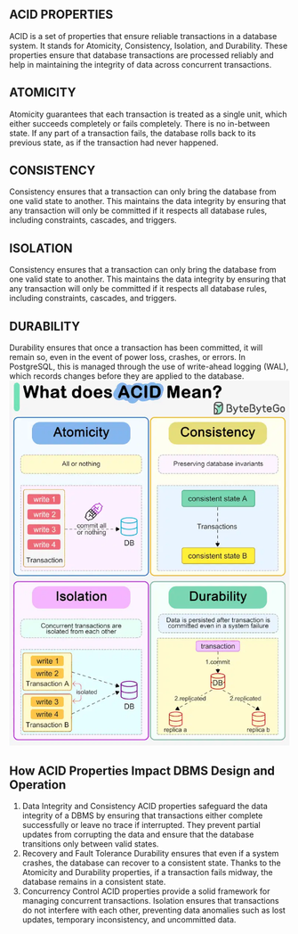 ## ACID PROPERTIES
ACID is a set of properties that ensure reliable transactions in a database system. It stands for Atomicity, Consistency, Isolation, and Durability. These properties ensure that database transactions are processed reliably and help in maintaining the integrity of data across concurrent transactions.

## ATOMICITY
Atomicity guarantees that each transaction is treated as a single unit, which either succeeds completely or fails completely. There is no in-between state. If any part of a transaction fails, the database rolls back to its previous state, as if the transaction had never happened.

## CONSISTENCY
Consistency ensures that a transaction can only bring the database from one valid state to another. This maintains the data integrity by ensuring that any transaction will only be committed if it respects all database rules, including constraints, cascades, and triggers.

## ISOLATION
Consistency ensures that a transaction can only bring the database from one valid state to another. This maintains the data integrity by ensuring that any transaction will only be committed if it respects all database rules, including constraints, cascades, and triggers.

## DURABILITY
Durability ensures that once a transaction has been committed, it will remain so, even in the event of power loss, crashes, or errors. In PostgreSQL, this is managed through the use of write-ahead logging (WAL), which records changes before they are applied to the database.
![Properties image](ACID_PROPERTIES.webp)

## How ACID Properties Impact DBMS Design and Operation
1. Data Integrity and Consistency
ACID properties safeguard the data integrity of a DBMS by ensuring that transactions either complete successfully or leave no trace if interrupted. They prevent partial updates from corrupting the data and ensure that the database transitions only between valid states.
2. Recovery and Fault Tolerance
Durability ensures that even if a system crashes, the database can recover to a consistent state. Thanks to the Atomicity and Durability properties, if a transaction fails midway, the database remains in a consistent state.
3. Concurrency Control
ACID properties provide a solid framework for managing concurrent transactions. Isolation ensures that transactions do not interfere with each other, preventing data anomalies such as lost updates, temporary inconsistency, and uncommitted data.